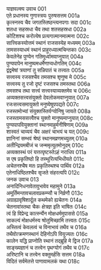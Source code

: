 याज्ञवल्क्य उवाच	001    
एते प्रधानस्य गुणास्त्रयः पुरुषसत्तम	001a  
कृत्स्नस्य चैव जगतस्तिष्ठन्त्यनपगाः सदा	001c  
शतधा सहस्रधा चैव तथा शतसहस्रधा	002a  
कोटिशश्च करोत्येष प्रत्यगात्मानमात्मना	002c  
सात्त्विकस्योत्तमं स्थानं राजसस्येह मध्यमम्	003a  
तामसस्याधमं स्थानं प्राहुरध्यात्मचिन्तकाः	003c  
केवलेनेह पुण्येन गतिमूर्ध्वामवाप्नुयात्	004a  
पुण्यपापेन मानुष्यमधर्मेणाप्यधोगतिम्	004c  
द्वंद्वमेषां त्रयाणां तु सन्निपातं च तत्त्वतः	005a  
सत्त्वस्य रजसश्चैव तमसश्च शृणुष्व मे	005c  
सत्त्वस्य तु रजो दृष्टं रजसश्च तमस्तथा	006a  
तमसश्च तथा सत्त्वं सत्त्वस्याव्यक्तमेव च	006c  
अव्यक्तसत्त्वसंयुक्तो देवलोकमवाप्नुयात्	007a  
रजःसत्त्वसमायुक्तो मनुष्येषूपपद्यते	007c  
रजस्तमोभ्यां संयुक्तस्तिर्यग्योनिषु जायते	008a  
रजस्तामससत्त्वैश्च युक्तो मानुष्यमाप्नुयात्	008c  
पुण्यपापवियुक्तानां स्थानमाहुर्मनीषिणाम्	009a  
शास्वतं चाव्ययं चैव अक्षरं चाभयं च यत्	009c  
ज्ञानिनां सम्भवं श्रेष्ठं स्थानमव्रणमच्युतम्	010a  
अतीन्द्रियमबीजं च जन्ममृत्युतमोनुदम्	010c  
अव्यक्तस्थं परं यत्तत्पृष्टस्तेऽहं नराधिप	011a  
स एष प्रकृतिष्ठो हि तस्थुरित्यभिधीयते	011c  
अचेतनश्चैष मतः प्रकृतिस्थश्च पार्थिव	012a  
एतेनाधिष्ठितश्चैव सृजते संहरत्यपि	012c  
जनक उवाच	013    
अनादिनिधनावेतावुभावेव महामुने	013a  
अमूर्तिमन्तावचलावप्रकम्प्यौ च निर्व्रणौ	013c  
अग्राह्यावृषिशार्दूल कथमेको ह्यचेतनः	014a  
चेतनावांस्तथा चैकः क्षेत्रज्ञ इति भाषितः	014c  
त्वं हि विप्रेन्द्र कार्त्स्न्येन मोक्षधर्ममुपाससे	015a  
साकल्यं मोक्षधर्मस्य श्रोतुमिच्छामि तत्त्वतः	015c  
अस्तित्वं केवलत्वं च विनाभावं तथैव च	016a  
तथैवोत्क्रमणस्थानं देहिनोऽपि वियुज्यतः	016c  
कालेन यद्धि प्राप्नोति स्थानं तद्ब्रूहि मे द्विज	017a  
साङ्ख्यज्ञानं च तत्त्वेन पृथग्योगं तथैव च	017c  
अरिष्टानि च तत्त्वेन वक्तुमर्हसि सत्तम	018a  
विदितं सर्वमेतत्ते पाणावामलकं यथा	018c  

